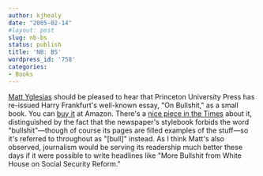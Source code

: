 ```yaml
---
author: kjhealy
date: "2005-02-14"
#layout: post
slug: nb-bs
status: publish
title: 'NB: BS'
wordpress_id: '758'
categories:
- Books
---
```


[Matt Yglesias](http://yglesias.typepad.com/matthew/2005/02/hiatt_on_social.html) should be pleased to hear that Princeton University Press has re-issued Harry Frankfurt's well-known essay, "On Bullshit," as a small book. You can [buy it](http://www.amazon.com/exec/obidos/ASIN/0691122946/ref=nosim/) at Amazon. There's a [nice piece in the Times](http://www.nytimes.com/2005/02/14/books/14bull.html?ex=1266123600&en=32440f7c34fc8b0e&ei=5090&partner=rssuserland) about it, distinguished by the fact that the newspaper's stylebook forbids the word "bullshit"—though of course its pages are filled examples of the stuff—so it's referred to throughout as "[bull]" instead. As I think Matt's also observed, journalism would be serving its readership much better these days if it were possible to write headlines like "More Bullshit from White House on Social Security Reform."
